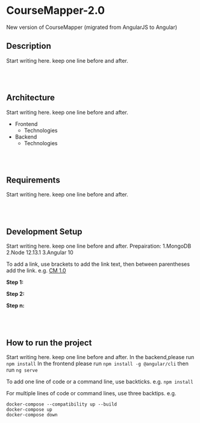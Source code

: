 # CourseMapper-2.0
New version of CourseMapper (migrated from AngularJS to Angular)

## Description

Start writing here. keep one line before and after.

<br>
<br>

## Architecture

Start writing here. keep one line before and after.
- Frontend
    - Technologies
- Backend
    - Technologies

<br>
<br>

## Requirements

Start writing here. keep one line before and after.

<br>
<br>

## Development Setup

Start writing here. keep one line before and after.
Prepairation: 
1.MongoDB
2.Node 12.13.1
3.Angular 10


To add a link, use brackets to add the link text, then between parentheses add the link. e.g. [CM 1.0](https://github.com/ude-soco/CourseMapper)

**Step 1:**

**Step 2:** 

**Step n:**

<br>
<br>

## How to run the project

Start writing here. keep one line before and after.
In the backend,please run `npm install` 
In the frontend please run  `npm install -g @angular/cli`  then run `ng serve`



To add one line of code or a command line, use backticks. e.g. `npm install`

For multiple lines of code or command lines, use three backtips. e.g. 

```
docker-compose --compatibility up --build
docker-compose up
docker-compose down
```




